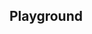 <script setup>
import SwaggerUI from "@/swagger/view/SwaggerUI.vue";

import cpAllRecordsWithQueryJson from "@/swagger/json/cp/solr/all-record-with-query.json";
import cpAllRecordsJson from "@/swagger/json/cp/solr/all-record.json";
import cpAllRecordsWithCountryJson from "@/swagger/json/cp/solr/all-record-with-country.json";
import cpAllRecordsWithRegionJson from "@/swagger/json/cp/solr/all-record-with-region.json";
import cpAllRecordsWithSubFiltersJson from "@/swagger/json/cp/solr/all-record-with-subfilters.json";

import baseJson from "@/swagger/json/records/solr/base.json";

import { mergeSwaggerWithBase, deepClone } from "@/utils"

const swaggerSpecs = [
  { json: mergeSwaggerWithBase(deepClone(baseJson), cpAllRecordsJson, ['paths']) ,protected: false },
  { json: mergeSwaggerWithBase(deepClone(baseJson), cpAllRecordsWithCountryJson, ['paths']) ,protected: false },
  { json: mergeSwaggerWithBase(deepClone(baseJson), cpAllRecordsWithQueryJson, ['paths']) ,protected: false },
  { json: mergeSwaggerWithBase(deepClone(baseJson), cpAllRecordsWithRegionJson, ['paths']), protected: false },
  { json: mergeSwaggerWithBase(deepClone(baseJson), cpAllRecordsWithSubFiltersJson, ["paths"]), protected: false },
];

</script>

<!--@include: @/../components/records/solr.md-->

## Playground

<SwaggerUI :swaggerSpecs="swaggerSpecs"/>
